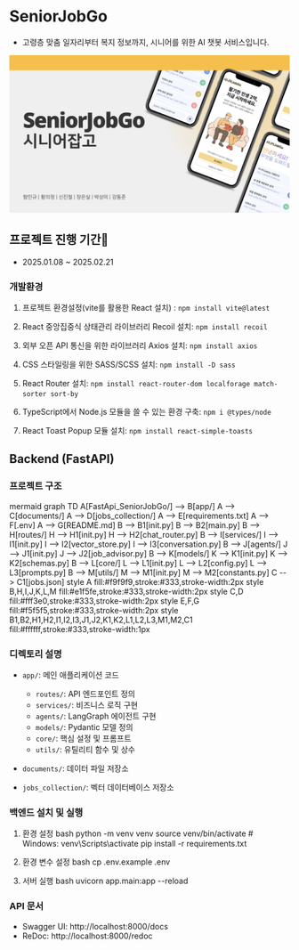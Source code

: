 # SeniorJobGo
- 고령층 맞춤 일자리부터 복지 정보까지, 시니어를 위한 AI 챗봇 서비스입니다.


![시니어잡고 이미지](./images/Senior_JobGo.png)


## 프로젝트 진행 기간📅
- 2025.01.08 ~ 2025.02.21


### 개발환경

1. 프로젝트 환경설정(vite를 활용한 React 설치) : `npm install vite@latest` <br />

2. React 중앙집중식 상태관리 라이브러리 Recoil 설치: `npm install recoil` <br />

3. 외부 오픈 API 통신을 위한 라이브러리 Axios 설치: `npm install axios` <br />

4. CSS 스타일링을 위한 SASS/SCSS 설치: `npm install -D sass` <br />

5. React Router 설치: `npm install react-router-dom localforage match-sorter sort-by` <br />

6. TypeScript에서 Node.js 모듈을 쓸 수 있는 환경 구축: `npm i @types/node` <br />

7. React Toast Popup 모듈 설치: `npm install react-simple-toasts` <br />

## Backend (FastAPI)

### 프로젝트 구조
mermaid
graph TD
A[FastApi_SeniorJobGo/] --> B[app/]
A --> C[documents/]
A --> D[jobs_collection/]
A --> E[requirements.txt]
A --> F[.env]
A --> G[README.md]
B --> B1[init.py]
B --> B2[main.py]
B --> H[routes/]
H --> H1[init.py]
H --> H2[chat_router.py]
B --> I[services/]
I --> I1[init.py]
I --> I2[vector_store.py]
I --> I3[conversation.py]
B --> J[agents/]
J --> J1[init.py]
J --> J2[job_advisor.py]
B --> K[models/]
K --> K1[init.py]
K --> K2[schemas.py]
B --> L[core/]
L --> L1[init.py]
L --> L2[config.py]
L --> L3[prompts.py]
B --> M[utils/]
M --> M1[init.py]
M --> M2[constants.py]
C --> C1[jobs.json]
style A fill:#f9f9f9,stroke:#333,stroke-width:2px
style B,H,I,J,K,L,M fill:#e1f5fe,stroke:#333,stroke-width:2px
style C,D fill:#fff3e0,stroke:#333,stroke-width:2px
style E,F,G fill:#f5f5f5,stroke:#333,stroke-width:2px
style B1,B2,H1,H2,I1,I2,I3,J1,J2,K1,K2,L1,L2,L3,M1,M2,C1 fill:#ffffff,stroke:#333,stroke-width:1px

### 디렉토리 설명

- `app/`: 메인 애플리케이션 코드
  - `routes/`: API 엔드포인트 정의
  - `services/`: 비즈니스 로직 구현
  - `agents/`: LangGraph 에이전트 구현
  - `models/`: Pydantic 모델 정의
  - `core/`: 핵심 설정 및 프롬프트
  - `utils/`: 유틸리티 함수 및 상수

- `documents/`: 데이터 파일 저장소
- `jobs_collection/`: 벡터 데이터베이스 저장소

### 백엔드 설치 및 실행

1. 환경 설정
bash
python -m venv venv
source venv/bin/activate # Windows: venv\Scripts\activate
pip install -r requirements.txt

2. 환경 변수 설정
bash
cp .env.example .env

3. 서버 실행
bash
uvicorn app.main:app --reload

### API 문서

- Swagger UI: http://localhost:8000/docs
- ReDoc: http://localhost:8000/redoc
